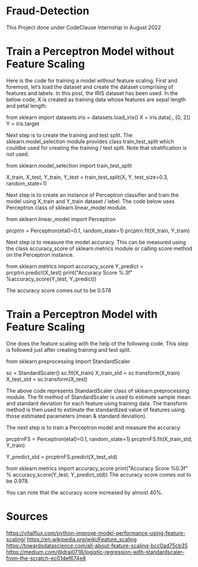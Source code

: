 # Fraud-Detection
This Project done under CodeClause Internship in August 2022



# Train a Perceptron Model without Feature Scaling
Here is the code for training a model without feature scaling. First and foremost, let’s load the dataset and create the dataset comprising of features and labels. In this post, the IRIS dataset has been used. In the below code, X is created as training data whose features are sepal length and petal length.


from sklearn import datasets
iris = datasets.load_iris()
X = iris.data[:, [0, 2]]
Y = iris.target

Next step is to create the training and test split. The sklearn.model_selection module provides class train_test_split which couldbe used for creating the training / test split. Note that stratification is not used. 


from sklearn.model_selection import train_test_split

X_train, X_test, Y_train, Y_test = train_test_split(X, Y, test_size=0.3, random_state=1)

Next step is to create an instance of Perceptron classifier and train the model using X_train and Y_train dataset / label. The code below uses Perceptron class of sklearn.linear_model module.

from sklearn.linear_model import Perceptron
 
prcptrn = Perceptron(eta0=0.1, random_state=1)
prcptrn.fit(X_train, Y_train)

Next step is to measure the model accuracy. This can be measured using the class accuracy_score of sklearn.metrics module or calling score method on the Perceptron instance. 


from sklearn.metrics import accuracy_score
Y_predict = prcptrn.predict(X_test)
print("Accuracy Score %.3f" %accuracy_score(Y_test, Y_predict))

The accuracy score comes out to be 0.578 


# Train a Perceptron Model with Feature Scaling
One does the feature scaling with the help of the following code. This step is followed just after creating training and test split.


from sklearn.preprocessing import StandardScaler
 
sc = StandardScaler()
sc.fit(X_train)
X_train_std = sc.transform(X_train)
X_test_std = sc.transform(X_test)

The above code represents StandardScaler class of sklearn.preprocessing module. The fit method of StandardScaler is used to estimate sample mean and standard deviation for each feature using training data. The transform method is then used to estimate the standardized value of features using those estimated parameters (mean & standard deviation).

The next step is to train a Perceptron model and measure the accuracy:


prcptrnFS = Perceptron(eta0=0.1, random_state=1)
prcptrnFS.fit(X_train_std, Y_train)
 
Y_predict_std = prcptrnFS.predict(X_test_std)
 
from sklearn.metrics import accuracy_score
print("Accuracy Score %0.3f" % accuracy_score(Y_test, Y_predict_std))
The accuracy score comes out to be 0.978.

You can note that the accuracy score increased by almost 40%.

# Sources 
https://vitalflux.com/python-improve-model-performance-using-feature-scaling/
https://en.wikipedia.org/wiki/Feature_scaling
https://towardsdatascience.com/all-about-feature-scaling-bcc0ad75cb35
https://medium.com/@draj0718/logistic-regression-with-standardscaler-from-the-scratch-ec01def674e8
